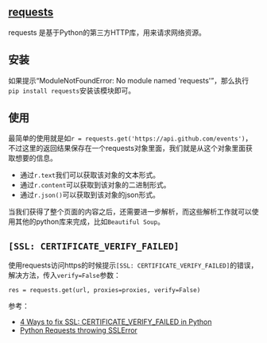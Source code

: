 ## [requests](https://requests.readthedocs.io/en/latest/)

requests 是基于Python的第三方HTTP库，用来请求网络资源。


## 安装

如果提示“ModuleNotFoundError: No module named 'requests'”，那么执行`pip install requests`安装该模块即可。


## 使用

最简单的使用就是如`r = requests.get('https://api.github.com/events')`，不过这里的返回结果保存在一个requests对象里面，我们就是从这个对象里面获取想要的信息。

- 通过`r.text`我们可以获取该对象的文本形式。
- 通过`r.content`可以获取到该对象的二进制形式。
- 通过`r.json()`可以获取到该对象的json形式。

当我们获得了整个页面的内容之后，还需要进一步解析，而这些解析工作就可以使用其他的python库来完成，比如`Beautiful Soup`。


## `[SSL: CERTIFICATE_VERIFY_FAILED]`

使用requests访问https的时候提示`[SSL: CERTIFICATE_VERIFY_FAILED]`的错误，解决方法，传入`verify=False`参数：

```
res = requests.get(url, proxies=proxies, verify=False)
```

参考：

- [4 Ways to fix SSL: CERTIFICATE_VERIFY_FAILED in Python](https://www.howtouselinux.com/post/ssl-certificate_verify_failed-in-python)
- [Python Requests throwing SSLError](https://stackoverflow.com/questions/10667960/python-requests-throwing-sslerror)